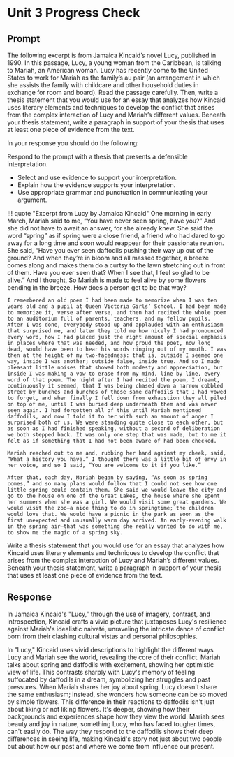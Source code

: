 # Unit 3 Progress Check

## Prompt

The following excerpt is from Jamaica Kincaid’s novel Lucy, published in 1990. In this passage, Lucy, a young woman from the Caribbean, is talking to Mariah, an American woman. Lucy has recently come to the United States to work for Mariah as the family’s au pair (an arrangement in which she assists the family with childcare and other household duties in exchange for room and board). Read the passage carefully. Then, write a thesis statement that you would use for an essay that analyzes how Kincaid uses literary elements and techniques to develop the conflict that arises from the complex interaction of Lucy and Mariah’s different values. Beneath your thesis statement, write a paragraph in support of your thesis that uses at least one piece of evidence from the text.

In your response you should do the following:

Respond to the prompt with a thesis that presents a defensible interpretation.

- Select and use evidence to support your interpretation.
- Explain how the evidence supports your interpretation.
- Use appropriate grammar and punctuation in communicating your argument.

!!! quote "Excerpt from Lucy by Jamaica Kincaid"
    One morning in early March, Mariah said to me, “You have never seen spring, have you?” And she did not have to await an answer, for she already knew. She said the word “spring” as if spring were a close friend, a friend who had dared to go away for a long time and soon would reappear for their passionate reunion. She said, “Have you ever seen daffodils pushing their way up out of the ground? And when they’re in bloom and all massed together, a breeze comes along and makes them do a curtsy to the lawn stretching out in front of them. Have you ever seen that? When I see that, I feel so glad to be alive.” And I thought, So Mariah is made to feel alive by some flowers bending in the breeze. How does a person get to be that way?

    I remembered an old poem I had been made to memorize when I was ten years old and a pupil at Queen Victoria Girls’ School. I had been made to memorize it, verse after verse, and then had recited the whole poem to an auditorium full of parents, teachers, and my fellow pupils. After I was done, everybody stood up and applauded with an enthusiasm that surprised me, and later they told me how nicely I had pronounced every word, how I had placed just the right amount of special emphasis in places where that was needed, and how proud the poet, now long dead, would have been to hear his words ringing out of my mouth. I was then at the height of my two-facedness: that is, outside I seemed one way, inside I was another; outside false, inside true. And so I made pleasant little noises that showed both modesty and appreciation, but inside I was making a vow to erase from my mind, line by line, every word of that poem. The night after I had recited the poem, I dreamt, continuously it seemed, that I was being chased down a narrow cobbled street by bunches and bunches of those same daffodils that I had vowed to forget, and when finally I fell down from exhaustion they all piled on top of me, until I was buried deep underneath them and was never seen again. I had forgotten all of this until Mariah mentioned daffodils, and now I told it to her with such an amount of anger I surprised both of us. We were standing quite close to each other, but as soon as I had finished speaking, without a second of deliberation we both stepped back. It was only one step that was made, but to me it felt as if something that I had not been aware of had been checked.

    Mariah reached out to me and, rubbing her hand against my cheek, said, “What a history you have.” I thought there was a little bit of envy in her voice, and so I said, “You are welcome to it if you like.”

    After that, each day, Mariah began by saying, “As soon as spring comes,” and so many plans would follow that I could not see how one little spring could contain them. She said we would leave the city and go to the house on one of the Great Lakes, the house where she spent her summers when she was a girl. We would visit some great gardens. We would visit the zoo—a nice thing to do in springtime; the children would love that. We would have a picnic in the park as soon as the first unexpected and unusually warm day arrived. An early-evening walk in the spring air—that was something she really wanted to do with me, to show me the magic of a spring sky.


Write a thesis statement that you would use for an essay that analyzes how Kincaid uses literary elements and techniques to develop the conflict that arises from the complex interaction of Lucy and Mariah’s different values. Beneath your thesis statement, write a paragraph in support of your thesis that uses at least one piece of evidence from the text.

## Response

In Jamaica Kincaid's "Lucy," through the use of imagery, contrast, and introspection, Kincaid crafts a vivid picture that juxtaposes Lucy's resilience against Mariah's idealistic naiveté, unraveling the intricate dance of conflict born from their clashing cultural vistas and personal philosophies.

In "Lucy," Kincaid uses vivid descriptions to highlight the different ways Lucy and Mariah see the world, revealing the core of their conflict. Mariah talks about spring and daffodils with excitement, showing her optimistic view of life. This contrasts sharply with Lucy's memory of feeling suffocated by daffodils in a dream, symbolizing her struggles and past pressures. When Mariah shares her joy about spring, Lucy doesn't share the same enthusiasm; instead, she wonders how someone can be so moved by simple flowers. This difference in their reactions to daffodils isn't just about liking or not liking flowers. It's deeper, showing how their backgrounds and experiences shape how they view the world. Mariah sees beauty and joy in nature, something Lucy, who has faced tougher times, can't easily do. The way they respond to the daffodils shows their deep differences in seeing life, making Kincaid's story not just about two people but about how our past and where we come from influence our present.